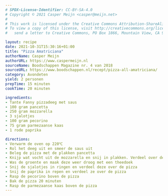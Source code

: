 ```yaml
---
# SPDX-License-Identifier: CC-BY-SA-4.0
# Copyright © 2021 Casper Meijn <casper@meijn.net>
# 
# This work is licensed under the Creative Commons Attribution-ShareAlike 4.0 International License. 
# To view a copy of this license, visit http://creativecommons.org/licenses/by-sa/4.0/ or 
#   send a letter to Creative Commons, PO Box 1866, Mountain View, CA 94042, USA.

layout: recipe
date: 2021-10-31T15:30:16+01:00
title: "Pizza Amatriciana"
authorName: Casper Meijn
authorURL: https://www.caspermeijn.nl
sourceName: Boodschappen Magazine nr. 4 van 2018
sourceURL: https://www.boodschappen.nl/recept/pizza-all-amatriciana/
category: Avondeten
yield: 2 personen
prepTime: 15 minuten
cookTime: 20 minuten 

ingredients:
- Tante Fanny pizzadeeg met saus
- 100 gram pancetta
- 250 gram mozzarella
- 3 sjalotjes
- 100 gram pecorino
- 75 gram parmezaanse kaas
- 1 rode paprika

directions:
- Verwarm de oven op 220℃
- Rol het deeg uit en smeer de saus uit
- Beleg de pizza met de plakken pancetta
- Knijp wat vocht uit de mozzarella en snij in plakken. Verdeel over de pizza
- Was de groente en maak deze weer droog met een theedoek
- Snij de sjalotjes in ringen en verdeel deze over de pizza
- Snij de paprika in repen en verdeel ze over de pizza
- Rasp de pecorino boven de pizza
- Bak de pizza 20 minuten
- Rasp de parmezaanse kaas boven de pizza
---
```

